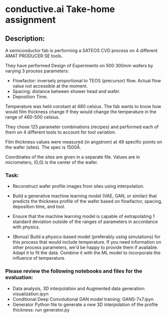 # conductive.ai Take-home assignment

## Description:
A semiconductor fab is performing a SATEOS CVD process on 4 different AMAT PRODUCER SE tools.

They have performed Design of Experiments on 500 300mm wafers by varying 3 process parameters:

- Flowfactor: inversely proportional to TEOS (precursor) flow. Actual flow value not accessible at the moment.
- Spacing: distance between shower head and wafer.
- Deposition Time.

Temperature was held constant at 480 celsius. The fab wants to know how would film thickness change if they would change the temperature in the range of 460-500 celsius.

They chose 125 parameter combinations (recipes) and performed each of them on 4 different tools to account for tool variation.

Film thickness values were measured (in angstrom) at 49 specific points on the wafer (sites). The spec is 1500Å.

Coordinates of the sites are given in a separate file. Values are in micrometers, (0,0) is the center of the wafer.

### Task:
 - Reconstruct wafer profile images from sites using interpolation.
 - Build a generative machine learning model (VAE, GAN, or similar) that predicts the thickness profile of the wafer based on flowfactor, spacing, deposition time, and tool.
 - Ensure that the machine learning model is capable of extrapolating 1 standard deviation outside of the ranges of parameters in accordance with physics.

- (Bonus) Build a physics-based model (preferably using simulations) for this process that would include temperature. If you need information on other process parameters, we'd be happy to provide them if available. Adapt it to fit the data. Combine it with the ML model to incorporate the influence of temperature.

### Please review the following notebooks and files for the evaluation:

 - Data analysis, 3D interpolation and Augmented data generation: visualization.ipyn
 - Conditional Deep Convolutional GAN model training: GANS-7x7.ipyn
 - Generator Python file to generate a new 3D interpolation of the profile thickness: run generator.py  
